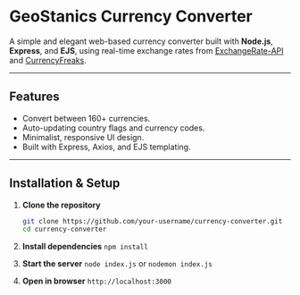 # GeoStanics Currency Converter

A simple and elegant web-based currency converter built with **Node.js**, **Express**, and **EJS**, using real-time exchange rates from [ExchangeRate-API](https://www.exchangerate-api.com) and [CurrencyFreaks](https://currencyfreaks.com).

---

## Features

- Convert between 160+ currencies.
- Auto-updating country flags and currency codes.
- Minimalist, responsive UI design.
- Built with Express, Axios, and EJS templating.

---

## Installation & Setup

1. **Clone the repository**
   ```bash
   git clone https://github.com/your-username/currency-converter.git
   cd currency-converter
   ```
2. **Install dependencies**
   `npm install`

3. **Start the server**
   `node index.js` or `nodemon index.js`

4. **Open in browser**
   `http://localhost:3000`
